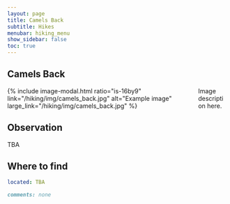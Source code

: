 ```yaml
---
layout: page
title: Camels Back
subtitle: Hikes
menubar: hiking_menu
show_sidebar: false
toc: true
---
```


## Camels Back

<div class="columns">
<div class="column is-6">
{% include image-modal.html ratio="is-16by9" link="/hiking/img/camels_back.jpg" alt="Example image" large_link="/hiking/img/camels_back.jpg" %}
</div>
<div class="column is-6">
Image description here.
</div>
</div>

## Observation
TBA

## Where to find
```yaml
located: TBA
```

```markdown
comments: none
```
